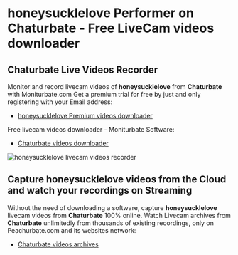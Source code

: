 # honeysucklelove Performer on Chaturbate - Free LiveCam videos downloader

## Chaturbate Live Videos Recorder

Monitor and record livecam videos of **honeysucklelove** from **Chaturbate** with Moniturbate.com
Get a premium trial for free by just and only registering with your Email address:
* [honeysucklelove Premium videos downloader](https://moniturbate.com/request-demo-licence-key.html)

Free livecam videos downloader - Moniturbate Software:
* [Chaturbate videos downloader](https://moniturbate.com/moniturbate-download-software.html)

![honeysucklelove livecam videos recorder](https://peachurnet.com/templates/moniturbate-software.png)


## Capture honeysucklelove videos from the Cloud and watch your recordings on Streaming

Without the need of downloading a software, capture **honeysucklelove** livecam videos from **Chaturbate** 100% online.
Watch Livecam archives from **Chaturbate** unlimitedly from thousands of existing recordings, only on Peachurbate.com and its websites network:
* [Chaturbate videos archives](https://peachurnet.com/)